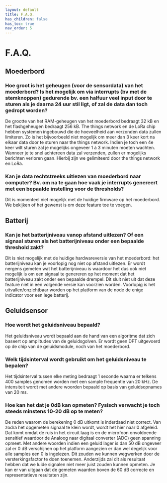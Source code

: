 ```yaml
---
layout: default
title: F.A.Q.
has_children: false
has_toc: true
nav_order: 5
---
```


# F.A.Q.


## Moederbord

###	Hoe groot is het geheugen (voor de sensordata) van het moederbord? Is het mogelijk om via interrupts (bv met de stemknoppen) gedurende bv. een halfuur veel input door te sturen als je daarna 24 uur stil ligt, of zal de data dan toch gedropt worden?
De grootte van het RAM-geheugen van het moederbord bedraagt 32 kB en het flashgeheugen bedraagt 256 kB. 
The things network en de LoRa chip hebben systemen ingebouwd die de hoeveelheid aan verzonden data zullen limiteren. 
Zo is het bijvoorbeeld niet mogelijk om meer dan 3 keer kort na elkaar data door te sturen naar the things network. 
Indien je toch een 4e keer wilt sturen zal je mogelijks ongeveer 1 à 3 minuten moeten wachten.  
Wanneer je te snel achtereen data zal verzenden, zullen er mogelijks berichten verloren gaan. 
Hierbij zijn we gelimiteerd door the things network en LoRa.

###	Kan je data rechtstreeks uitlezen van moederbord naar computer? Bv. om na te gaan hoe vaak je interrupts genereert met een bepaalde instelling voor de thresholds?
Dit is momenteel niet mogelijk met de huidige firmware op het moederbord. We bekijken of het gewenst is om deze feature toe te voegen.

## Batterij

### Kan je het batterijniveau vanop afstand uitlezen? Of een signaal sturen als het batterijniveau onder een bepaalde threshold zakt?
Dit is niet mogelijk met de huidige hardwareversie van het moederbord: het batterijniveau kan je voorlopig nog niet op afstand uitlezen. 
Er wordt nergens gemeten wat het batterijniveau is waardoor het dus ook niet mogelijk is om een signaal te genereren op het moment dat het batterijniveau zakt onder een bepaalde drempel. 
Dit sluit niet uit dat deze feature niet in een volgende versie kan voorzien worden.
Voorlopig is het uitvallen/onzichtbaar worden op het platform van de node de enige indicator voor een lege batterij.

## Geluidsensor

### Hoe wordt het geluidsniveau bepaald? 
Het geluidsniveau wordt bepaald aan de hand van een algoritme dat zich baseert op amplitudes van de geluidsgolven. 
Er wordt geen DFT uitgevoerd op de chip van de geluidsmodule, noch van het moederbord. 

###	Welk tijdsinterval wordt gebruikt om het geluidsniveau te bepalen?
Het tijdsinterval tussen elke meting bedraagt 1 seconde waarna er telkens 400 samples genomen worden met een sample frequentie van 20 kHz. 
De intensiteit wordt met andere woorden bepaald op basis van geluidsopnames van 20 ms.

###	Hoe kan het dat je 0dB kan opmeten? Fysisch verwacht je toch steeds minstens 10-20 dB op te meten?
De reden waarom de berekening 0 dB uitkomt is inderdaad niet correct. 
Van zodra het opgemeten signaal te klein wordt, wordt het hier naar 0 afgeleid. 
Dat komt omdat de ruis in het circuit laag is en de microfoon onvoldoende sensitief waardoor de Analoog naar digitaal converter (ADC) geen spanning opmeet. 
Met andere woorden indien een geluid lager is dan 50 dB ongeveer zal er 0 dB verschijnen op het platform aangezien er dan wel degelijk voor alle samples een 0 is ingelezen. 
Dit zouden we kunnen wegwerken door de versterkingsfactor te doen toenemen. Anderzijds zal dit als resultaat hebben dat we luide signalen niet meer juist zouden kunnen opmeten. 
Je kan er van uitgaan dat de gemeten waarden boven de 60 dB correcte en representatieve resultaten zijn.

